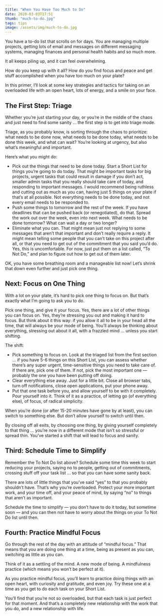 ```yaml
---
title: "When You Have Too Much to Do"
date: 2020-03-03T17:51
thumb: "much-to-do.jpg"
tags: tips
image: /assets/img/much-to-do.jpg
---
```


You have a to-do list that scrolls on for days. You are managing multiple projects, getting lots of email and messages on different messaging systems, managing finances and personal health habits and so much more.

It all keeps piling up, and it can feel overwhelming.

How do you keep up with it all? How do you find focus and peace and get stuff accomplished when you have too much on your plate?

In this primer, I’ll look at some key strategies and tactics for taking on an overloaded life with an open heart, lots of energy, and a smile on your face.

## The First Step: Triage

Whether you’re just starting your day, or you’re in the middle of the chaos and just need to find some sanity … the first step is to get into triage mode.

Triage, as you probably know, is sorting through the chaos to prioritize: what needs to be done now, what needs to be done today, what needs to be done this week, and what can wait? You’re looking at urgency, but also what’s meaningful and important.

Here’s what you might do:

* Pick out the things that need to be done today. Start a Short List for things you’re going to do today. That might be important tasks for big projects, urgent tasks that could result in damage if you don’t act, smaller admin tasks that you really should take care of today, and responding to important messages. I would recommend being ruthless and cutting out as much as you can, having just 5 things on your plate if that’s at all possible. Not everything needs to be done today, and not every email needs to be responded to.
* Push some things to tomorrow and the rest of the week. If you have deadlines that can be pushed back (or renegotiated), do that. Spread the work out over the week, even into next week. What needs to be done tomorrow? What can wait a day or two longer?
* Eliminate what you can. That might mean just not replying to some messages that aren’t that important and don’t really require a reply. It might mean telling some people that you can’t take on this project after all, or that you need to get out of the commitment that you said you’d do. Yes, this is uncomfortable. For now, just put them on a list called, “To Not Do,” and plan to figure out how to get out of them later.

OK, you have some breathing room and a manageable list now! Let’s shrink that down even further and just pick one thing.

## Next: Focus on One Thing

With a lot on your plate, it’s hard to pick one thing to focus on. But that’s exactly what I’m going to ask you to do.

Pick one thing, and give it your focus. Yes, there are a lot of other things you can focus on. Yes, they’re stressing you out and making it hard to focus. But think about it this way: if you allow it all to be in your head all the time, that will always be your mode of being. You’ll always be thinking about everything, stressing out about it all, with a frazzled mind … unless you start shifting.

The shift:

* Pick something to focus on. Look at the triaged list from the first section … if you have 5-6 things on this Short List, you can assess whether there’s any super urgent, time-sensitive things you need to take care of. If there are, pick one of them. If not, pick the most important one — probably the one you have been putting off doing.
* Clear everything else away. Just for a little bit. Close all browser tabs, turn off notifications, close open applications, put your phone away.
* Put that one task before you, and allow yourself to be with it completely. Pour yourself into it. Think of it as a practice, of letting go (of everything else), of focus, of radical simplicity.

When you’re done (or after 15-20 minutes have gone by at least), you can switch to something else. But don’t allow yourself to switch until then.

By closing off all exits, by choosing one thing, by giving yourself completely to that thing … you’re now in a different mode that isn’t so stressful or spread thin. You’ve started a shift that will lead to focus and sanity.

## Third: Schedule Time to Simplify

Remember the To Not Do list above? Schedule some time this week to start reducing your projects, saying no to people, getting out of commitments, crossing stuff off your task list … so that you can have some sanity back.

There are lots of little things that you’ve said “yes” to that you probably shouldn’t have. That’s why you’re overloaded. Protect your more important work, and your time off, and your peace of mind, by saying “no” to things that aren’t as important.

Schedule the time to simplify — you don’t have to do it today, but sometime soon — and you can then not have to worry about the things on your To Not Do list until then.

## Fourth: Practice Mindful Focus

Go through the rest of the day with an attitude of “mindful focus.” That means that you are doing one thing at a time, being as present as you can, switching as little as you can.

Think of it as a settling of the mind. A new mode of being. A mindfulness practice (which means you won’t be perfect at it).

As you practice mindful focus, you’ll learn to practice doing things with an open heart, with curiosity and gratitude, and even joy. Try these one at a time as you get to do each task on your Short List.

You’ll find that you’re not so overloaded, but that each task is just perfect for that moment. And that’s a completely new relationship with the work that you do, and a new relationship with life.
